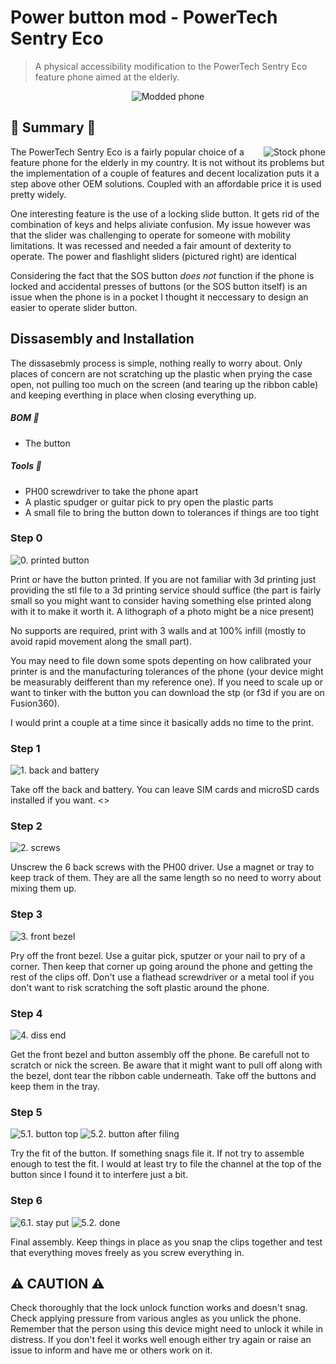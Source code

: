 # Power button mod - PowerTech Sentry Eco
> A physical accessibility modification to the PowerTech Sentry Eco feature phone aimed at the elderly.

<p align="center">
  <img src="./images/11-final.jpg" title="Modded phone">
</p>

## :memo: Summary :memo:

<img align="right" src="./images/00-stock.jpg" title="Stock phone">

The PowerTech Sentry Eco is a fairly popular choice of a feature phone for the elderly in my country. It is not without its problems but the implementation of a couple of features and decent localization puts it a step above other OEM solutions. Coupled with an affordable price it is used pretty widely.

One interesting feature is the use of a locking slide button. It gets rid of the combination of keys and helps aliviate confusion. My issue however was that the slider was challenging to operate for someone with mobility limitations. It was recessed and needed a fair amount of dexterity to operate. The power and flashlight sliders (pictured right) are identical

Considering the fact that the SOS button _does not_ function if the phone is locked and accidental presses of buttons (or the SOS button itself) is an issue when the phone is in a pocket I thought it neccessary to design an easier to operate slider button.

## Dissasembly and Installation 

The dissasebmly process is simple, nothing really to worry about. Only places of concern are not scratching up the plastic when prying the case open, not pulling too much on the screen (and tearing up the ribbon cable) and keeping everthing in place when closing everything up.

##### BOM :nut_and_bolt:
* The button 

##### Tools :wrench:
*  PH00 screwdriver to take the phone apart
*  A plastic spudger or guitar pick to pry open the plastic parts
*  A small file to bring the button down to tolerances if things are too tight 

### Step 0
<img src="./images/06-button_bot.jpg" title="0. printed button">

Print or have the button printed. If you are not familiar with 3d printing just providing the stl file to a 3d printing service should  suffice (the part is fairly small so you might want to consider having something else printed along with it to make it worth it. A lithograph of a photo might be a nice present)

No supports are required, print with 3 walls and at 100% infill (mostly to avoid rapid movement along the small part). 

You may need to file down some spots depenting on how calibrated your printer is and the manufacturing tolerances of the phone (your device might be measurably deifferent than my reference one). If you need to scale up or want to tinker with the button you can download the stp (or f3d if you are on Fusion360).

I would print a couple at a time since it basically adds no time to the print.

### Step 1 

<img src="./images/02.jpg" title="1. back and battery">

Take off the back and battery. You can leave SIM cards and microSD cards installed if you want. 
<>
### Step 2

<img src="./images/03.jpg" title="2. screws">

Unscrew the 6 back screws with the PH00 driver. Use a magnet or tray to keep track of them. They are all the same length so no need to worry about mixing them up. 

### Step 3

<img src="./images/04.jpg" title="3. front bezel">

Pry off the front bezel. Use a guitar pick, sputzer or your nail to pry of a corner. Then keep that corner up going around the phone and getting the rest of the clips off. Don't use a flathead screwdriver or a metal tool if you don't want to risk scratching the soft plastic around the phone.

### Step 4

<img src="./images/05.jpg" title="4. diss end">

Get the front bezel and button assembly off the phone. Be carefull not to scratch or nick the screen. Be aware that it might want to pull off along with the bezel, dont tear the ribbon cable underneath. Take off the buttons and keep them in the tray. 

### Step 5

<img src="./images/07-button_top.jpg" title="5.1. button top">
<img src="./images/09-button_top2.jpg" title="5.2. button after filing">

Try the fit of the button. If something snags file it. If not try to assemble enough to test the fit. I would at least try to file the channel at the top of the button since I found it to interfere just a bit.

### Step 6

<img src="./images/10-proccess2.jpg" title="6.1. stay put ">
<img src="./images/12-done.jpg" title="5.2. done">

Final assembly. Keep things in place as you snap the clips together and test that everything moves freely as you screw everything in. 

## :warning: CAUTION :warning:

Check thoroughly that the lock unlock function works and doesn't snag. Check applying pressure from various angles as you unlick the phone. Remember that the person using this device might need to unlock it while in distress. If you don't feel it works well enough either try again or raise an issue to inform and have me or others work on it.
